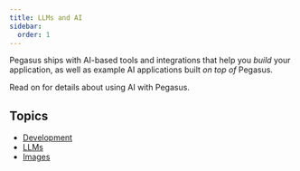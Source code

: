 ```yaml
---
title: LLMs and AI
sidebar:
  order: 1
---
```


Pegasus ships with AI-based tools and integrations that help you *build* your application,
as well as example AI applications built *on top of* Pegasus.

Read on for details about using AI with Pegasus.

## Topics

- [Development](/ai/development)
- [LLMs](/ai/llms) 
- [Images](/ai/images)
